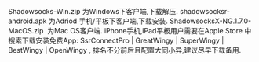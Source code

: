 Shadowsocks-Win.zip 为Windows下客户端,下载解压.
shadowsocksr-android.apk 为Adriod 手机/平板下客户端,下载安装.
ShadowsocksX-NG.1.7.0-MacOS.zip  为Mac OS客户端.
iPhone手机,iPad平板用户需要在Apple Store 中搜索下载安装免费App: SsrConnectPro | GreatWingy | SuperWingy | BestWingy | OpenWingy , 排名不分前后且配置大同小异,建议尽早下载备用.
